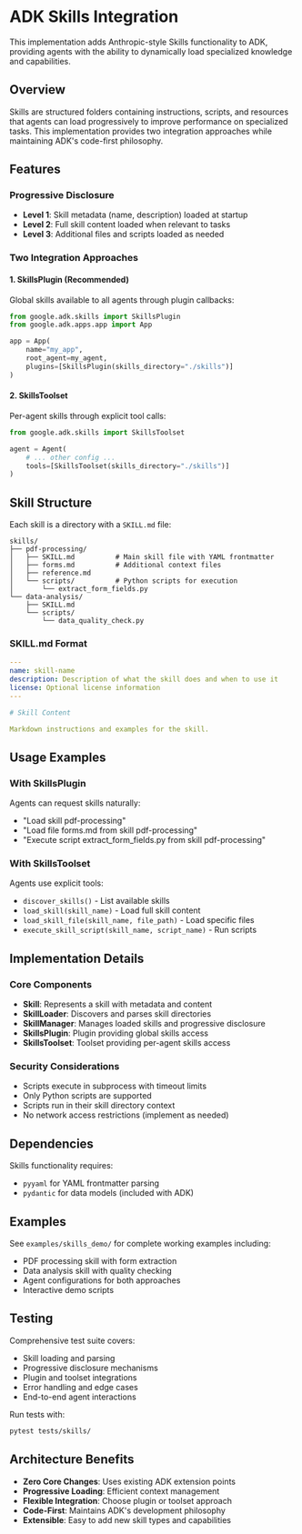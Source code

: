 # ADK Skills Integration

This implementation adds Anthropic-style Skills functionality to ADK, providing agents with the ability to dynamically load specialized knowledge and capabilities.

## Overview

Skills are structured folders containing instructions, scripts, and resources that agents can load progressively to improve performance on specialized tasks. This implementation provides two integration approaches while maintaining ADK's code-first philosophy.

## Features

### Progressive Disclosure
- **Level 1**: Skill metadata (name, description) loaded at startup
- **Level 2**: Full skill content loaded when relevant to tasks
- **Level 3**: Additional files and scripts loaded as needed

### Two Integration Approaches

#### 1. SkillsPlugin (Recommended)
Global skills available to all agents through plugin callbacks:
```python
from google.adk.skills import SkillsPlugin
from google.adk.apps.app import App

app = App(
    name="my_app",
    root_agent=my_agent,
    plugins=[SkillsPlugin(skills_directory="./skills")]
)
```

#### 2. SkillsToolset
Per-agent skills through explicit tool calls:
```python
from google.adk.skills import SkillsToolset

agent = Agent(
    # ... other config ...
    tools=[SkillsToolset(skills_directory="./skills")]
)
```

## Skill Structure

Each skill is a directory with a `SKILL.md` file:

```
skills/
├── pdf-processing/
│   ├── SKILL.md          # Main skill file with YAML frontmatter
│   ├── forms.md          # Additional context files
│   ├── reference.md
│   └── scripts/          # Python scripts for execution
│       └── extract_form_fields.py
└── data-analysis/
    ├── SKILL.md
    └── scripts/
        └── data_quality_check.py
```

### SKILL.md Format
```yaml
---
name: skill-name
description: Description of what the skill does and when to use it
license: Optional license information
---

# Skill Content

Markdown instructions and examples for the skill.
```

## Usage Examples

### With SkillsPlugin
Agents can request skills naturally:
- "Load skill pdf-processing"
- "Load file forms.md from skill pdf-processing"  
- "Execute script extract_form_fields.py from skill pdf-processing"

### With SkillsToolset
Agents use explicit tools:
- `discover_skills()` - List available skills
- `load_skill(skill_name)` - Load full skill content
- `load_skill_file(skill_name, file_path)` - Load specific files
- `execute_skill_script(skill_name, script_name)` - Run scripts

## Implementation Details

### Core Components

- **Skill**: Represents a skill with metadata and content
- **SkillLoader**: Discovers and parses skill directories  
- **SkillManager**: Manages loaded skills and progressive disclosure
- **SkillsPlugin**: Plugin providing global skills access
- **SkillsToolset**: Toolset providing per-agent skills access

### Security Considerations

- Scripts execute in subprocess with timeout limits
- Only Python scripts are supported
- Scripts run in their skill directory context
- No network access restrictions (implement as needed)

## Dependencies

Skills functionality requires:
- `pyyaml` for YAML frontmatter parsing
- `pydantic` for data models (included with ADK)

## Examples

See `examples/skills_demo/` for complete working examples including:
- PDF processing skill with form extraction
- Data analysis skill with quality checking
- Agent configurations for both approaches
- Interactive demo scripts

## Testing

Comprehensive test suite covers:
- Skill loading and parsing
- Progressive disclosure mechanisms
- Plugin and toolset integrations
- Error handling and edge cases
- End-to-end agent interactions

Run tests with:
```bash
pytest tests/skills/
```

## Architecture Benefits

- **Zero Core Changes**: Uses existing ADK extension points
- **Progressive Loading**: Efficient context management
- **Flexible Integration**: Choose plugin or toolset approach
- **Code-First**: Maintains ADK's development philosophy
- **Extensible**: Easy to add new skill types and capabilities
